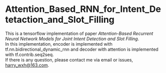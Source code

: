 # Attention_Based_RNN_for_Intent_Detetaction_and_Slot_Filling
This is a tensorflow implementation of paper *Attention-Based Recurrent Neural Network Models for Joint Intent Detection and Slot Filling*.  
In this implementation, encoder is implemented with tf.nn.bidirectional_dynamic_rnn and decoder with attention is implemented with tf.contrib.seq2seq.  
If there is any question, please contact me via email or issues, harry_wxh@163.com.
